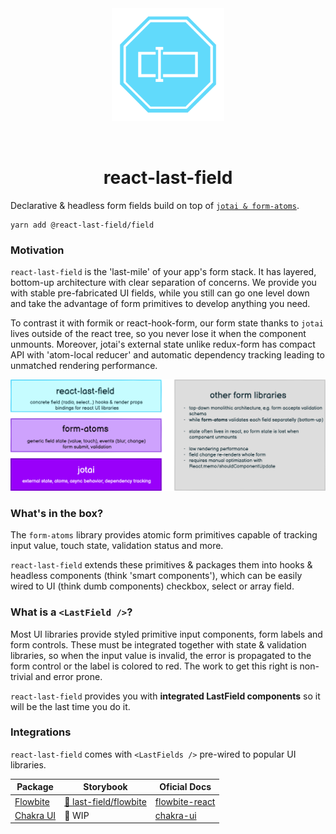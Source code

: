 <div align="center">
  <img width="180" style="margin: 32px" src="./react-last-field.svg">
  <h1>react-last-field</h1>
</div>

Declarative & headless form fields build on top of [`jotai & form-atoms`](https://github.com/jaredLunde/form-atoms).

```
yarn add @react-last-field/field
```

### Motivation

`react-last-field` is the 'last-mile' of your app's form stack. It has layered, bottom-up architecture with clear separation of concerns.
We provide you with stable pre-fabricated UI fields, while you still can go one level down and take the advantage of form primitives to develop anything you need.

To contrast it with formik or react-hook-form, our form state thanks to `jotai` lives outside of the react tree, so you never lose it when the component unmounts.
Moreover, jotai's external state unlike redux-form has compact API with 'atom-local reducer' and automatic dependency tracking leading to unmatched rendering performance.

![architecture](./architecture.png)

### What's in the box?

The `form-atoms` library provides atomic form primitives capable of tracking input value, touch state, validation status and more.

`react-last-field` extends these primitives & packages them into hooks & headless components (think 'smart components'), which can be easily wired to UI (think dumb components) checkbox, select or array field.

### What is a `<LastField />`?

Most UI libraries provide styled primitive input components, form labels and form controls. These must be integrated together with state & validation libraries, so when the input value is invalid, the error is propagated to the form control or the label is colored to red. The work to get this right is non-trivial and error prone.

`react-last-field` provides you with **integrated LastField components** so it will be the last time you do it.

### Integrations

`react-last-field` comes with `<LastFields />` pre-wired to popular UI libraries.

| Package                            | Storybook                                                               | Oficial Docs                                                    |
| ---------------------------------- | ----------------------------------------------------------------------- | --------------------------------------------------------------- |
| [Flowbite](./packages/flowbite/)   | [🎨 last-field/flowbite](https://react-last-form-flowbite.netlify.app/) | [flowbite-react](https://flowbite-react.com/forms)              |
| [Chakra UI](./packages/chakra-ui/) | 🚧 WIP                                                                  | [chakra-ui](https://chakra-ui.com/docs/components/form-control) |
